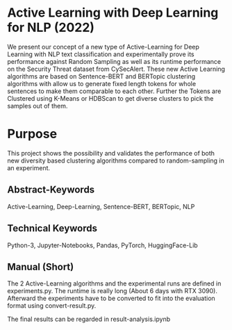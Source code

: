 # Active Learning with Deep Learning for NLP (2022)
We present our concept of a new type of Active-Learning for Deep Learning with NLP text classification and experimentally prove its performance against Random Sampling as well as its runtime performance on the Security Threat dataset from CySecAlert. These new Active Learning algorithms are based on Sentence-BERT and BERTopic clustering algorithms with allow us to generate fixed length tokens for whole sentences to make them comparable to each other. Further the Tokens are Clustered using K-Means or HDBScan to get diverse clusters to pick the samples out of them.

# Purpose
This project shows the possibility and validates the performance of both new diversity based clustering algorithms compared to random-sampling in an experiment.

## Abstract-Keywords
Active-Learning, Deep-Learning, Sentence-BERT, BERTopic, NLP

## Technical Keywords
Python-3, Jupyter-Notebooks, Pandas, PyTorch, HuggingFace-Lib

## Manual (Short)
The 2 Active-Learning algorithms and the experimental runs are defined in experiments.py. The runtime is really long (About 6 days with RTX 3090). Afterward the experiments have to be converted to fit into the evaluation format using convert-result.py.

The final results can be regarded in result-analysis.ipynb
